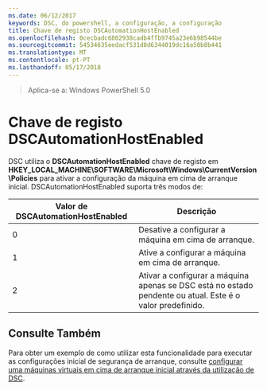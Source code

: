 ```yaml
---
ms.date: 06/12/2017
keywords: DSC, do powershell, a configuração, a configuração
title: Chave de registo DSCAutomationHostEnabled
ms.openlocfilehash: 0cecbadc6802938cadb4ffb9745a23e6b98544be
ms.sourcegitcommit: 54534635eedacf531d8d6344019dc16a50b8b441
ms.translationtype: MT
ms.contentlocale: pt-PT
ms.lasthandoff: 05/17/2018
---
```

>Aplica-se a: Windows PowerShell 5.0

# <a name="dscautomationhostenabled-registry-key"></a>Chave de registo DSCAutomationHostEnabled

DSC utiliza o **DSCAutomationHostEnabled** chave de registo em **HKEY_LOCAL_MACHINE\SOFTWARE\Microsoft\Windows\CurrentVersion\Policies** para ativar a configuração da máquina em cima de arranque inicial.
DSCAutomationHostEnabled suporta três modos de:

|  Valor de DSCAutomationHostEnabled  |  Descrição   |
|---|---|
0 | Desative a configurar a máquina em cima de arranque. |
1 | Ative a configurar a máquina em cima de arranque. |
2 | Ativar a configurar a máquina apenas se DSC está no estado pendente ou atual. Este é o valor predefinido. |

## <a name="see-also"></a>Consulte Também

Para obter um exemplo de como utilizar esta funcionalidade para executar as configurações inicial de segurança de arranque, consulte [configurar uma máquinas virtuais em cima de arranque inicial através da utilização de DSC](bootstrapDsc.md).